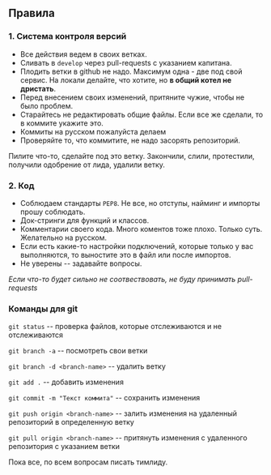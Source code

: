 ## Правила

### 1. Система контроля версий

- Все действия ведем в своих ветках.
- Сливать в `develop` через pull-requests с указанием капитана.
- Плодить ветки в github не надо. Максимум одна - две под свой сервис. На локали делайте, что хотите, но **в общий котел не дристать**.
- Перед внесением своих изменений, притяните чужие, чтобы не было проблем.
- Старайтесь не редактировать общие файлы. Если все же сделали, то в коммите укажите это.
- Коммиты на русском пожалуйста делаем
- Проверяйте то, что коммитите, не надо засорять репозиторий.

Пилите что-то, сделайте под это ветку. Закончили, слили, протестили, получили одобрение от лида, удалили ветку.


### 2. Код

- Соблюдаем стандарты `PEP8`. Не все, но отступы, найминг и импорты прошу соблюдать.
- Док-стринги для функций и классов.
- Комментарии своего кода. Много коментов тоже плохо. Только суть. Желательно на русском.
- Если есть какие-то настройки подключений, которые только у вас выполняются, то выностите это в файл или после импортов.
- Не уверены -- задавайте вопросы.

*Если что-то будет сильно не соотвествовать, не буду принимать pull-requests*


### Команды для git

`git status` -- проверка файлов, которые отслеживаются и не отслеживаются

`git branch -a` -- посмотреть свои ветки

`git branch -d <branch-name>` -- удалить ветку

`git add .` -- добавить изменения

`git commit -m "Текст коммита"` -- сохранить изменения

`git push origin <branch-name>` -- залить изменения на удаленный репозиторий в определенную ветку

`git pull origin <branch-name>` -- притянуть изменения с удаленного репозитория с указанием ветки


Пока все, по всем вопросам писать тимлиду.